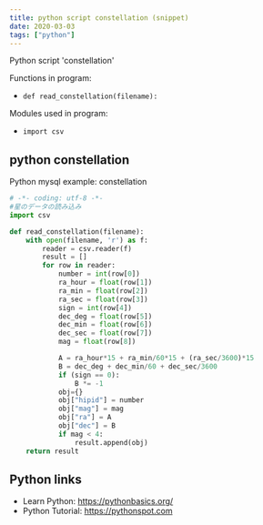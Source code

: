 ```yaml
---
title: python script constellation (snippet)
date: 2020-03-03
tags: ["python"]
---
```

Python script 'constellation'

Functions in program: 
* `def read_constellation(filename):`

Modules used in program: 
* `import csv`

## python constellation

Python mysql example: constellation

```python
# -*- coding: utf-8 -*-
#星のデータの読み込み
import csv

def read_constellation(filename):
    with open(filename, 'r') as f:
        reader = csv.reader(f)
        result = []
        for row in reader:
            number = int(row[0])
            ra_hour = float(row[1])
            ra_min = float(row[2])
            ra_sec = float(row[3])
            sign = int(row[4])
            dec_deg = float(row[5])
            dec_min = float(row[6])
            dec_sec = float(row[7])
            mag = float(row[8])

            A = ra_hour*15 + ra_min/60*15 + (ra_sec/3600)*15
            B = dec_deg + dec_min/60 + dec_sec/3600
            if (sign == 0):
                B *= -1
            obj={}
            obj["hipid"] = number
            obj["mag"] = mag
            obj["ra"] = A
            obj["dec"] = B
            if mag < 4:
                result.append(obj)
    return result


```

## Python links

- Learn Python: https://pythonbasics.org/
- Python Tutorial: https://pythonspot.com
